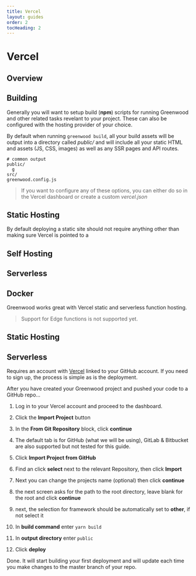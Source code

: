 ```yaml
---
title: Vercel
layout: guides
order: 2
tocHeading: 2
---
```


# Vercel

## Overview

## Building

Generally you will want to setup build (**npm**) scripts for running Greenwood and other related tasks revelant to your project. These can also be configured with the hosting provider of your choice.

By default when running `greenwood build`, all your build assets will be output into a directory called _public/_ and will include all your static HTML and assets (JS, CSS, images) as well as any SSR pages and API routes.

```shell
# common output
public/
  g
src/
greenwood.config.js
```

> If you want to configure any of these options, you can either do so in the Vercel dashboard or create a custom _vercel.json_

## Static Hosting

By default deploying a static site should not require anything other than making sure Vercel is pointed to a

## Self Hosting

## Serverless

## Docker

Greenwood works great with Vercel static and serverless function hosting.

> Support for Edge functions is not supported yet.

## Static Hosting

## Serverless

Requires an account with [Vercel](https://vercel.com/) linked to your GitHub account. If you need to sign up, the process is simple as is the deployment.

After you have created your Greenwood project and pushed your code to a GitHub repo...

1. Log in to your Vercel account and proceed to the dashboard.

1. Click the **Import Project** button

1. In the **From Git Repository** block, click **continue**

1. The default tab is for GitHub (what we will be using), GitLab & Bitbucket are also supported but not tested for this guide.

1. Click **Import Project from GitHub**

1. Find an click **select** next to the relevant Repository, then click **Import**

1. Next you can change the projects name (optional) then click **continue**

1. the next screen asks for the path to the root directory, leave blank for the root and click **continue**

1. next, the selection for framework should be automatically set to **other**, if not select it

1. In **build command** enter `yarn build`

1. In **output directory** enter `public`

1. Click **deploy**

Done. It will start building your first deployment and will update each time you make changes to the master branch of your repo.
